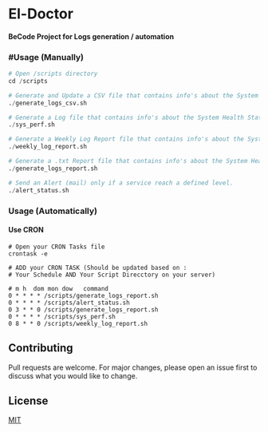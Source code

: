 # El-Doctor

#### BeCode Project for Logs generation / automation

### #Usage (Manually)

```python
# Open /scripts directory
cd /scripts

# Generate and Update a CSV file that contains info's about the System Health Status.
./generate_logs_csv.sh 

# Generate a Log file that contains info's about the System Health Status.
./sys_perf.sh 

# Generate a Weekly Log Report file that contains info's about the System Health Status History
./weekly_log_report.sh 

# Generate a .txt Report file that contains info's about the System Health Status and display them.
./generate_logs_report.sh 

# Send an Alert (mail) only if a service reach a defined level.
./alert_status.sh 

```

### Usage (Automatically)

#### Use CRON
```
# Open your CRON Tasks file
crontask -e
```


```
# ADD your CRON TASK (Should be updated based on :
# Your Schedule AND Your Script Direcctory on your server)

# m h  dom mon dow   command
0 * * * * /scripts/generate_logs_report.sh
0 * * * * /scripts/alert_status.sh
0 3 * * 0 /scripts/generate_logs_report.sh
0 * * * * /scripts/sys_perf.sh
0 8 * * 0 /scripts/weekly_log_report.sh
```

## Contributing

Pull requests are welcome. For major changes, please open an issue first
to discuss what you would like to change.

## License

[MIT](https://choosealicense.com/licenses/mit/)